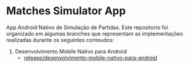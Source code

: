 # Matches Simulator App
App Android Nativo de Simulação de Partidas. Este repositorio foi organizado em algumas branches que representam as implementações realizadas durante os seguintes conteudos:

1. Desenvolvimento Mobile Nativo para Android
      * [release/desenvolvimento-mobile-nativo-para-android](https://github.com/marcosvmonteiro/matches-simulator-app/tree/Desenvolvimento-Mobile-Nativo-para-Android)

